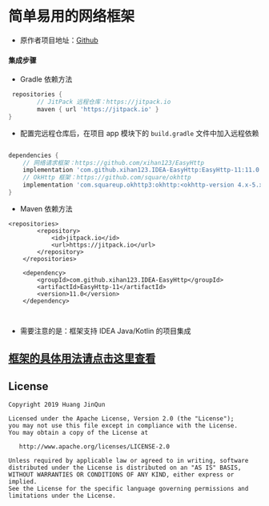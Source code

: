 # 简单易用的网络框架

* 原作者项目地址：[Github](https://github.com/getActivity/EasyHttp)

#### 集成步骤

*  Gradle 依赖方法

```groovy
 repositories {
        // JitPack 远程仓库：https://jitpack.io
        maven { url 'https://jitpack.io' }
}
```

* 配置完远程仓库后，在项目 app 模块下的 `build.gradle` 文件中加入远程依赖

```groovy

dependencies {
    // 网络请求框架：https://github.com/xihan123/EasyHttp
    implementation 'com.github.xihan123.IDEA-EasyHttp:EasyHttp-11:11.0'
    // OkHttp 框架：https://github.com/square/okhttp
    implementation 'com.squareup.okhttp3:okhttp:<okhttp-version 4.x-5.x>'
}
```
*  Maven 依赖方法

```maven
<repositories>
		<repository>
		    <id>jitpack.io</id>
		    <url>https://jitpack.io</url>
		</repository>
	</repositories>

	<dependency>
	    <groupId>com.github.xihan123.IDEA-EasyHttp</groupId>
	    <artifactId>EasyHttp-11</artifactId>
	    <version>11.0</version>
	</dependency>



```


* 需要注意的是：框架支持 IDEA Java/Kotlin 的项目集成
            
## [框架的具体用法请点击这里查看](HelpDoc.md)


## License

```text
Copyright 2019 Huang JinQun

Licensed under the Apache License, Version 2.0 (the "License");
you may not use this file except in compliance with the License.
You may obtain a copy of the License at

   http://www.apache.org/licenses/LICENSE-2.0

Unless required by applicable law or agreed to in writing, software
distributed under the License is distributed on an "AS IS" BASIS,
WITHOUT WARRANTIES OR CONDITIONS OF ANY KIND, either express or implied.
See the License for the specific language governing permissions and
limitations under the License.
```